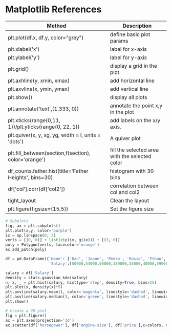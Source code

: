 # Matplotlib References

| Method                                                 | Description                                    |
| ------------------------------------------------------ | ---------------------------------------------- |
| plt.plot(df.x, df.y, color="grey")                     | define basic plot params                       |
| plt.xlabel('x')                                        | label for x-axis                               |
| plt.ylabel('y')                                        | label for y-axis                               |
| plt.grid()                                             | display a grid in the plot                     |
| plt.axhline(y, xmin, xmax)                             | add horizontal line                            |
| plt.axvline(x, ymin, ymax)                             | add vertical line                              |
| plt.show()                                             | display all plots                              |
| plt.annotate('text',(1.333, 0))                        | annotate the point x,y in the plot             |
| plt.xticks(range(0,11, 1))/plt.yticks(range(0, 22, 1)) | add labels on the x/y axis.                    |
| plt.quiver(x, y, xg, yg, width = l, units = 'dots')    | A quiver plot                                  |
| plt.fill_between(section,f(section), color='orange')   | fill the selected area with the selected color |
| df_counts.father.hist(title='Father Heights', bins=30) | histogram with 30 bins                         |
| df['col'].corr(df['col2'])                             | correlation between col and col2               |
| tight_layout                                           | Clean the layout                               |
| plt.figure(figsize=(15,5))                             | Set the figure size                            |

```python
# Subplots
fig, ax = plt.subplots()
plt.plot(x,y, color='purple')
ix = np.linspace(0, 3)
verts = [(0, 0)] + list(zip(ix, g(ix))) + [(3, 0)]
poly = Polygon(verts, facecolor='orange')
ax.add_patch(poly)
```

```python
df = pd.DataFrame({'Name': ['Dan', 'Joann', 'Pedro', 'Rosie', 'Ethan', 'Vicky', 'Frederic'],
                   'Salary':[50000,54000,50000,189000,55000,40000,59000]})

salary = df['Salary']
density = stats.gaussian_kde(salary)
n, x, _ = plt.hist(salary, histtype='step', density=True, bins=25)  
plt.plot(x, density(x)*5)
plt.axvline(salary.mean(), color='magenta', linestyle='dashed', linewidth=2)
plt.axvline(salary.median(), color='green', linestyle='dashed', linewidth=2)
plt.show()
```

```python
# Create a 3D plot
fig = plt.figure()
ax = plt.axes(projection='3d')
ax.scatter(df['horsepower'], df['engine-size'], df['price'],c=colors, marker=m)
```

